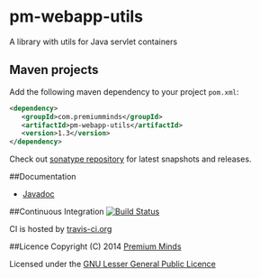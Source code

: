 pm-webapp-utils
===============

A library with utils for Java servlet containers

## Maven projects
Add the following maven dependency to your project `pom.xml`:

```xml
<dependency>
   <groupId>com.premiumminds</groupId>
   <artifactId>pm-webapp-utils</artifactId>
   <version>1.3</version>
</dependency>
```
Check out [sonatype repository](https://oss.sonatype.org/index.html#nexus-search;quick~pm-webapp-utils) for latest snapshots and releases.

##Documentation
- [Javadoc](http://premium-minds.github.io/pm-webapp-utils/apidocs/)

##Continuous Integration
[![Build Status](https://travis-ci.org/premium-minds/pm-webapp-utils.png?branch=master)](https://travis-ci.org/premium-minds/pm-webapp-utils)

CI is hosted by [travis-ci.org](https://travis-ci.org/)

##Licence
Copyright (C) 2014 [Premium Minds](http://www.premium-minds.com/)

Licensed under the [GNU Lesser General Public Licence](http://www.gnu.org/licenses/lgpl.html)
